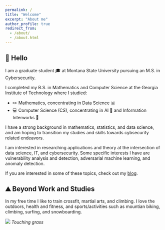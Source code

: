 ```yaml
---
permalink: /
title: "Welcome"
excerpt: "About me"
author_profile: true
redirect_from: 
  - /about/
  - /about.html
---
```


## **:wave: Hello**

I am a graduate student :mortar_board: at Montana State University pursuing an M.S. in Cybersecurity.

I completed my B.S. in Mathematics and Computer Science at the Georgia Institute of Technology where I studied:
- :pencil2: Mathematics, concentrating in Data Science :bar_chart:
- :computer: Computer Science (CS), concentrating in AI :speech_balloon: and Information Interworks :satellite:

I have a strong background in mathematics, statistics, and data science, and am hoping to transition my studies and skills towards cybsecurity related endeavors.

I am interested in researching applications and theory at the intersection of data science, IT, and cybersecurity. Some specific interests I have are vulnerability analysis and detection, adversarial machine learning, and anomaly detection.

If you are interested in some of these topics, check out my [blog](https://austinbarton.com).

## **:mountain: Beyond Work and Studies**

In my free time I like to train crossfit, martial arts, and climbing. I love the outdoors, health and fitness, and sports/activities such as mountian biking, climbing, surfing, and snowboarding.

![](../images/me_collage-1.png)
_Touching grass_

